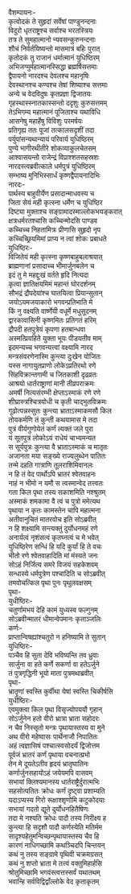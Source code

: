 वैशम्पायनः-  
कृत्वोदकं ते सुहृदां सर्वेषां पाण्डुनन्दनाः  
विदुरो धृतराष्ट्रश्च सर्वाश्च भरतस्त्रियः  
तत्र ते सुमहात्मानो न्यवसन्कुरुनन्दनाः  
शौचं निर्वर्तयिष्यन्तो मासमात्रं बहिः पुरात्  
कृतोदकं तु राजानं धर्मात्मानं युधिष्ठिरम्  
अभिजग्मुर्महात्मानस्सिद्धा ब्रह्मर्षिसत्तमाः  
द्वैपायनो नारदश्च देवलश्च महानृषिः  
देवस्थानश्च कण्वश्च तेषां शिष्याश्च सत्तमाः  
अन्ये च वेदविदुषः कृतप्रज्ञा द्विजातयः  
गृहस्थास्स्नातकास्सन्तो ददृशुः कुरुसत्तमम्  
तेऽभिगम्य महात्मानं पूजिताश्च यथाविधि  
आसनेषु महार्हेषु विविशुः परमर्षयः  
प्रतिगृह्य ततः पूजां तत्कालसदृशीं तदा  
पर्युपांसन्यथान्यायं परिवार्य युधिष्ठिरम्  
पुण्ये भागीरथीतीरे शोकव्याकुलचेतसम्  
आश्वासयन्तो राजेन्द्रं विप्राश्शतसहस्रशः  
नारदस्त्वब्रवीत्काले धर्मपुत्रं युधिष्ठिरम्  
सम्भाष्य मुनिभिस्सार्धं कृष्णद्वैपायनादिभिः  
नारदः-  
पार्थस्य बाहुवीर्येण प्रसादान्माधवस्य च  
जिता सेयं मही कृत्स्ना धर्मेण च युधिष्ठिर  
दिष्ट्या मुक्ताश्च सङ्ग्रामादस्माल्लोकभयङ्करात्  
क्षत्रधर्मरतश्चासि कच्चिन्मोदसि पाण्डव  
कच्चिच्च निहतामित्रः प्रीणासि सुहृदो नृप  
कच्चिच्छ्रियमिमां प्राप्य न त्वां शोकः प्रबाधते  
युधिष्ठिरः-  
विजितेयं मही कृत्स्ना कृष्णबाहुबलाश्रयात्  
ब्राह्मणानां प्रसादाच्च भीमार्जुनबलेन च  
इदं तु मे महद्दुःखं वर्तते हृदि नित्यदा  
कृत्वा ज्ञातिक्षयमिमं महान्तं घोरदर्शनम्  
सौभद्रं द्रौपदेयांश्च घातयित्वा प्रियान्सुतान्  
जयोऽयमजयाकारो भगवन्प्रतिभाति मे  
किं नु वक्ष्यति वार्ष्णेयी वधूर्मे मधुसूदनम्  
द्वारकावासिनी कृष्णमितः प्रतिगतं हरिम्  
द्रौपदी हतपुत्रेयं कृपणा हतबान्धवा  
अस्मत्प्रियहिते युक्ता भूयः पीडयतीव माम्  
इदमन्यच्च भगवन्यत्त्वां वक्ष्यामि नारद  
मन्त्रसंवरणेनास्मि कुन्त्या दुःखेन योजितः  
यस्स नागायुतप्राणो लोकेऽप्रतिरथो रणे  
सिंहविक्रान्तगामी च जितकाशी दृढव्रतः  
आश्रयो धार्तराष्ट्राणां मानी तीव्रपराक्रमः  
अमर्षी नित्यसंरम्भी क्षेप्ताऽस्माकं रणे रणे  
शीघ्रास्त्रश्चित्रयोधी च कृती चाद्भुतविक्रमः  
गूढोत्पन्नस्सुतः कुन्त्या भ्राताऽस्माकमसौ किल  
तोयकर्मणि तं कुन्ती कथयामास मे तदा  
पुत्रं वीर्यगुणोयेतं कर्णं त्यक्तं जले पुरा  
यं सूतपुत्रं लोकोऽयं राधेयं चाभ्यमन्यत  
स सूर्यपुत्रः कुन्त्या वै भ्राताऽस्माकं च मातृतः  
अजानता मया सङ्ख्ये राज्यलुब्धेन पातितः  
तन्मे दहति गात्राणि तूलराशिमिवानलः  
न हि तं वेद पार्थोऽपि भ्रातरं श्वेतवाहनः  
नाहं न भीमो न यमौ स त्वस्मान्वेद तत्त्वतः  
गता किल पृथा तस्य सकाशमिति नश्श्रुतम्  
अस्माकं शमकामा वै त्वं च पुत्रो ममेत्यथ  
पृथाया न कृतः कामस्तेन चापि महात्मना  
अतीवानुचितं मातरवोच इति सोऽब्रवीत्  
न हि शक्ष्यामि सन्त्यक्तुं दुर्योधनमहं रणे  
अनार्यत्वं नृशंसत्वं कृतघ्नत्वं च मे भवेत्  
युधिष्ठिरेण सन्धिं हि यदि कुर्यां हि ते वचः  
भीतो रणे श्वेतवाहादिति मां मंस्यते जनः  
सोऽहं निर्जित्य समरे विजयं सहकेशवम्  
सन्धास्ये धर्मपुत्रेण पश्चादिति च सोऽब्रवीत्  
तमवोचत्किल पृथा पुनः पृथुलवक्षसम्  
पृथा-  
युधीष्ठिरः-  
चतुर्णामभयं देहि कामं युध्यस्व फल्गुनम्  
सोऽब्रवीन्मातरं धीमान्वेपमानः कृताञ्जलिः   
कर्णः-  
प्राप्तान्विषह्यांश्चतुरो न हनिष्यामि ते सुतान्  
युधिष्ठिरः-  
पञ्चैव हि सुता देवि भविष्यन्ति तव ध्रुवाः  
सार्जुना वा हते कर्णे सकर्णा वा हतेऽर्जुने  
तं पुत्रगृद्धिनी भूयो माता पुत्रमथाब्रवीत्  
पृथा-  
भ्रातॄणां स्वस्ति कुर्वीथा येषां स्वस्ति चिकीर्षसि  
युधीष्ठिरः-  
एवमुक्त्वा किल पृथा विसृज्योपययौ गृहान्  
सोऽर्जुनेन हतो वीरो भ्रात्रा भ्राता सहोदरः  
न चैव निस्सृतो मन्त्रः पृथायास्तस्य वा मुने  
अथ वीरो महेष्वासः पार्थेनाजौ निपातितः  
अहं त्वज्ञासिषं पश्चात्स्वसोदर्यं द्विजोत्तम  
पूर्वजं भ्रातरं कर्णं पृथाया वचनात्प्रभो  
तेन मे दूयतेऽतीव हृदयं भ्रातृघातिनः  
कर्णार्जुनसहायोऽहं जयेयमपि वासवम्  
सभायां क्लिश्यमानस्य धार्तराष्ट्रैर्दुरात्मभिः  
सहसोत्पतितः क्रोधः कर्णं दृष्ट्वा प्रशाम्यति  
यदाऽप्यस्य गिरो रूक्षाश्शृणोमि कटुकोदयाः  
सभायां गदतो द्यूते दुर्योधनहितैषिणः  
तदा मे नश्यति क्रोधः पादौ तस्य निरीक्ष्य ह  
कुन्त्या हि सदृशौ पादौ कर्णस्येति मतिर्मम  
सादृश्यहेतुमन्विच्छन्पृथायास्तस्य चैव हि  
कारणं नाधिगच्छामि कथञ्चिदपि चिन्तयन्  
कथं नु तस्य सङ्ग्रामे पृथिवी चक्रमग्रसत्  
कथं नु शप्तो भ्राता मे तत्त्वं वक्तुमिहार्हसि  
श्रोतुमिच्छामि भगवंस्त्वत्तस्सर्वं यथातथम्  
भवान्हि सर्वविद्विद्वाँल्लोके वेद कृताकृतम्   
